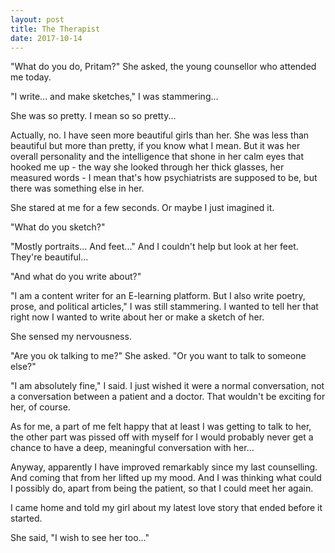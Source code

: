 ```yaml
---
layout: post
title: The Therapist
date: 2017-10-14
---
```

"What do you do, Pritam?" She asked, the young counsellor who attended me today.

"I write... and make sketches," I was stammering...

She was so pretty. I mean so so pretty...

Actually, no. I have seen more beautiful girls than her. She was less than beautiful but more than pretty, if you know what I mean. But it was her overall personality and the intelligence that shone in her calm eyes that hooked me up - the way she looked through her thick glasses, her measured words - I mean that's how psychiatrists are supposed to be, but there was something else in her.

She stared at me for a few seconds. Or maybe I just imagined it.

"What do you sketch?"

"Mostly portraits... And feet..." And I couldn't help but look at her feet. They're beautiful...

"And what do you write about?"

"I am a content writer for an E-learning platform. But I also write poetry, prose, and political articles," I was still stammering. I wanted to tell her that right now I wanted to write about her or make a sketch of her.

She sensed my nervousness.

"Are you ok talking to me?" She asked. "Or you want to talk to someone else?"

"I am absolutely fine," I said. I just wished it were a normal conversation, not a conversation between a patient and a doctor. That wouldn't be exciting for her, of course.

As for me, a part of me felt happy that at least I was getting to talk to her, the other part was pissed off with myself for I would probably never get a chance to have a deep, meaningful conversation with her...

Anyway, apparently I have improved remarkably since my last counselling. And coming that from her lifted up my mood. And I was thinking what could I possibly do, apart from being the patient, so that I could meet her again.

I came home and told my girl about my latest love story that ended before it started.

She said, "I wish to see her too..."
